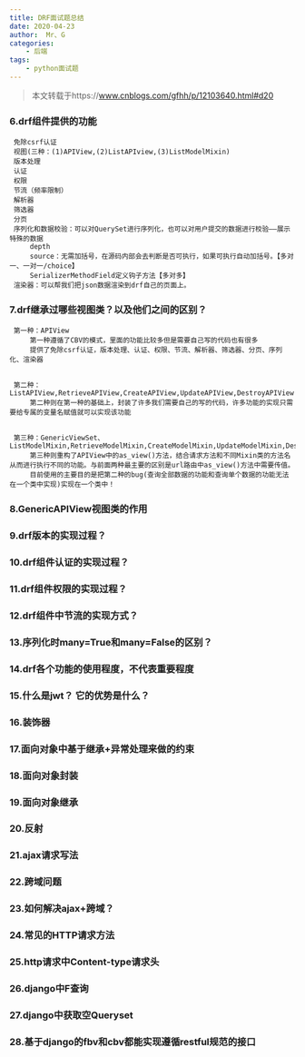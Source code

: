 ```yaml
---
title: DRF面试题总结
date: 2020-04-23
author:  Mr、G
categories:
    - 后端
tags:
    - python面试题
---
```


> 本文转载于https://www.cnblogs.com/gfhh/p/12103640.html#d20

### 6.drf组件提供的功能

```
 免除csrf认证
 视图(三种：(1)APIView,(2)ListAPIview,(3)ListModelMixin)
 版本处理
 认证
 权限
 节流（频率限制）
 解析器
 筛选器
 分页
 序列化和数据校验：可以对QuerySet进行序列化，也可以对用户提交的数据进行校验——展示特殊的数据
     depth
     source：无需加括号，在源码内部会去判断是否可执行，如果可执行自动加括号。【多对一、一对一/choice】
     SerializerMethodField定义钩子方法【多对多】
 渲染器：可以帮我们把json数据渲染到drf自己的页面上。
```

### 7.drf继承过哪些视图类？以及他们之间的区别？

```
 第一种：APIView
     第一种遵循了CBV的模式，里面的功能比较多但是需要自己写的代码也有很多
     提供了免除csrf认证，版本处理、认证、权限、节流、解析器、筛选器、分页、序列化、渲染器
 
 
 第二种：ListAPIView,RetrieveAPIView,CreateAPIView,UpdateAPIView,DestroyAPIView
     第二种则在第一种的基础上，封装了许多我们需要自己的写的代码，许多功能的实现只需要给专属的变量名赋值就可以实现该功能
 
 
 第三种：GenericViewSet、ListModelMixin,RetrieveModelMixin,CreateModelMixin,UpdateModelMixin,DestroyModelMixin
     第三种则重构了APIView中的as_view()方法，结合请求方法和不同Mixin类的方法名从而进行执行不同的功能。与前面两种最主要的区别是url路由中as_view()方法中需要传值。
     目前使用的主要目的是把第二种的bug(查询全部数据的功能和查询单个数据的功能无法在一个类中实现)实现在一个类中！
```

### 8.GenericAPIView视图类的作用



### 9.drf版本的实现过程？

### 10.drf组件认证的实现过程？

### 11.drf组件权限的实现过程？

### 12.drf组件中节流的实现方式？

### 13.序列化时many=True和many=False的区别？

### 14.drf各个功能的使用程度，不代表重要程度

### 15.什么是jwt？ 它的优势是什么？

### 16.装饰器

### 17.面向对象中基于继承+异常处理来做的约束

### 18.面向对象封装

### 19.面向对象继承

### 20.反射

### 21.ajax请求写法

### 22.跨域问题

### 23.如何解决ajax+跨域？

### 24.常见的HTTP请求方法

### 25.http请求中Content-type请求头

### 26.django中F查询

### 27.django中获取空Queryset

### 28.基于django的fbv和cbv都能实现遵循restful规范的接口